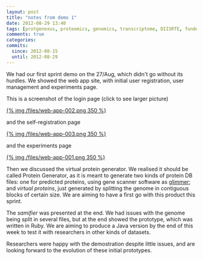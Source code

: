 ```yaml
---
layout: post
title: "notes from demo 1"
date: 2012-08-29 13:40
tags: [protgenexus, proteomics, genomics, transcriptome, DIISRTE, fundedByAustralianNationalDataService, andsApps, ap11, sprint demo]
comments: true
categories: 
commits:
  since: 2012-08-15
  until: 2012-08-29
---
```


We had our first sprint demo on the 27/Aug, which didn't go without its hurdles. We showed the web app site, with initial
user registration, user management and experiments page.

<!-- more -->

This is a screenshot of the login page (click to see larger picture)

[{% img /files/web-app-002.png 350 %}](/files/web-app-002.png)

and the self-registration page

[{% img /files/web-app-003.png 350 %}](/files/web-app-003.png)

and the experiments page

[{% img /files/web-app-001.png 350 %}](/files/web-app-001.png)

Then we discussed the virtual protein generator. We realised it should be called Protein Generator, as it is meant to generate two kinds
of protein DB files: one for predicted proteins, using gene scanner software as [glimmer](http://cbcb.umd.edu/software/glimmer/);
and _virtual proteins_, just generated by splitting the genome in contiguous blocks of certain size. We are aiming to have a first go 
with this product this sprint.

The *samifier* was presented at the end. We had issues with the genome being split in several files, but at the end showed the 
prototype, which was written in Ruby. We are aiming to produce a Java version by the end of this week to test it with researchers
in other kinds of datasets.

Researchers were happy with the demostration despite little issues, and are looking forward to the evolution of these initial
prototypes.
